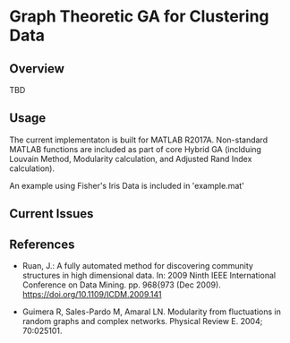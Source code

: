 # Graph Theoretic GA for Clustering Data

## Overview
TBD

## Usage
The current implementaton is built for MATLAB R2017A. Non-standard MATLAB functions are included as part of core Hybrid GA (inclduing Louvain Method, Modularity calculation, and Adjusted Rand Index calculation).

An example using Fisher's Iris Data is included in 'example.mat'

## Current Issues


## References
* Ruan, J.: A fully automated method for discovering community structures in high
dimensional data. In: 2009 Ninth IEEE International Conference on Data Mining.
pp. 968{973 (Dec 2009). https://doi.org/10.1109/ICDM.2009.141

* Guimera R, Sales-Pardo M, Amaral LN. Modularity from fluctuations in random graphs and
complex networks. Physical Review E. 2004; 70:025101.
